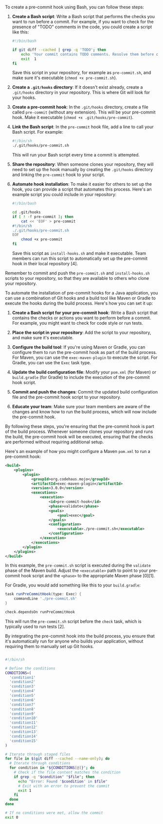 To create a pre-commit hook using Bash, you can follow these steps:

1. **Create a Bash script**: Write a Bash script that performs the checks you want to run before a commit. For example, if you want to check for the presence of "TODO" comments in the code, you could create a script like this:

   ```bash
   #!/bin/bash

   if git diff --cached | grep -q 'TODO'; then
       echo 'Your commit contains TODO comments. Resolve them before committing.'
       exit  1
   fi
   ```

   Save this script in your repository, for example as `pre-commit.sh`, and make sure it's executable (`chmod +x pre-commit.sh`).

2. **Create a `.git/hooks` directory**: If it doesn't exist already, create a `.git/hooks` directory in your repository. This is where Git will look for your hooks.

3. **Create a pre-commit hook**: In the `.git/hooks` directory, create a file called `pre-commit` (without any extension). This will be your pre-commit hook. Make it executable (`chmod +x .git/hooks/pre-commit`).

4. **Link the Bash script**: In the `pre-commit` hook file, add a line to call your Bash script. For example:

   ```bash
   #!/bin/sh
   ./.git/hooks/pre-commit.sh
   ```

   This will run your Bash script every time a commit is attempted.

5. **Share the repository**: When someone clones your repository, they will need to set up the hook manually by creating the `.git/hooks` directory and linking the `pre-commit` hook to your script.

6. **Automate hook installation**: To make it easier for others to set up the hook, you can provide a script that automates this process. Here's an example script you could include in your repository:

   ```bash
   #!/bin/bash

   cd .git/hooks
   if [ ! -f pre-commit ]; then
       cat << 'EOF' > pre-commit
   #!/bin/sh
   ./.git/hooks/pre-commit.sh
   EOF
       chmod +x pre-commit
   fi
   ```

   Save this script as `install-hooks.sh` and make it executable. Team members can run this script to automatically set up the pre-commit hook in their local repository [4].

Remember to commit and push the `pre-commit.sh` and `install-hooks.sh` scripts to your repository, so that they are available to others who clone your repository.


To automate the installation of pre-commit hooks for a Java application, you can use a combination of Git hooks and a build tool like Maven or Gradle to execute the hooks during the build process. Here's how you can set it up:

1. **Create a Bash script for your pre-commit hook**: Write a Bash script that contains the checks or actions you want to perform before a commit. For example, you might want to check for code style or run tests.

2. **Place the script in your repository**: Add the script to your repository, and make sure it's executable.

3. **Configure the build tool**: If you're using Maven or Gradle, you can configure them to run the pre-commit hook as part of the build process. For Maven, you can use the `exec-maven-plugin` to execute the script. For Gradle, you can use the `Exec` task type.

4. **Update the build configuration file**: Modify your `pom.xml` (for Maven) or `build.gradle` (for Gradle) to include the execution of the pre-commit hook script.

5. **Commit and push the changes**: Commit the updated build configuration file and the pre-commit hook script to your repository.

6. **Educate your team**: Make sure your team members are aware of the changes and know how to run the build process, which will now include the pre-commit hook.

By following these steps, you're ensuring that the pre-commit hook is part of the build process. Whenever someone clones your repository and runs the build, the pre-commit hook will be executed, ensuring that the checks are performed without requiring additional setup.

Here's an example of how you might configure a Maven `pom.xml` to run a pre-commit hook:

```xml
<build>
    <plugins>
        <plugin>
            <groupId>org.codehaus.mojo</groupId>
            <artifactId>exec-maven-plugin</artifactId>
            <version>3.0.0</version>
            <executions>
                <execution>
                    <id>pre-commit-hook</id>
                    <phase>validate</phase>
                    <goals>
                        <goal>exec</goal>
                    </goals>
                    <configuration>
                        <executable>./pre-commit.sh</executable>
                    </configuration>
                </execution>
            </executions>
        </plugin>
    </plugins>
</build>
```

In this example, the `pre-commit.sh` script is executed during the `validate` phase of the Maven build. Adjust the `<executable>` path to point to your pre-commit hook script and the `<phase>` to the appropriate Maven phase [0][1].

For Gradle, you would add something like this to your `build.gradle`:

```groovy
task runPreCommitHook(type: Exec) {
    commandLine './pre-commit.sh'
}

check.dependsOn runPreCommitHook
```

This will run the `pre-commit.sh` script before the `check` task, which is typically used to run tests [2].

By integrating the pre-commit hook into the build process, you ensure that it's automatically run for anyone who builds your application, without requiring them to manually set up Git hooks.


```bash

#!/bin/sh

# Define the conditions
CONDITIONS=(
  'condition1'
  'condition2'
  'condition3'
  'condition4'
  'condition5'
  'condition6'
  'condition7'
  'condition8'
  'condition9'
  'condition10'
  'condition11'
  'condition12'
  'condition13'
  'condition14'
  'condition15'
)

# Iterate through staged files
for file in $(git diff --cached --name-only); do
  # Iterate through conditions
  for condition in "${CONDITIONS[@]}"; do
    # Check if the file content matches the condition
    if grep -q "$condition" "$file"; then
      echo "Error: Found '$condition' in $file"
      # Exit with an error to prevent the commit
      exit 1
    fi
  done
done

# If no conditions were met, allow the commit
exit 0

```
